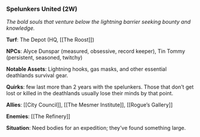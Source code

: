 ---
---

### Spelunkers United (2W)
*The bold souls that venture below the lightning barrier seeking bounty and knowledge.* 

**Turf**: The Depot (HQ, [[The Roost]])

**NPCs**: Alyce Dunspar (measured, obsessive, record keeper), Tin Tommy (persistent, seasoned, twitchy)

**Notable Assets**: Lightning hooks, gas masks, and other essential deathlands survival gear.

**Quirks**: few last more than 2 years with the spelunkers. Those that don’t get lost or killed in the deathlands usually lose their minds by that point.

**Allies**: [[City Council]], [[The Mesmer Institute]], [[Rogue’s Gallery]]

**Enemies**: [[The Refinery]]

**Situation**: Need bodies for an expedition; they’ve found something large.  
